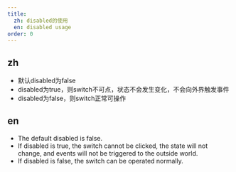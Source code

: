 ```yaml
---
title:
  zh: disabled的使用
  en: disabled usage
order: 0
---
```


## zh

* 默认disabled为false
* disabled为true，则switch不可点，状态不会发生变化，不会向外界触发事件
* disabled为false，则switch正常可操作

## en

* The default disabled is false.
* If disabled is true, the switch cannot be clicked, the state will not change, and events will not be triggered to the outside world.
* If disabled is false, the switch can be operated normally.
